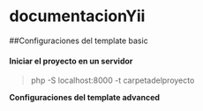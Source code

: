 # documentacionYii

##Configuraciones del template basic

#### Iniciar el proyecto en un servidor
> php -S localhost:8000 -t carpetadelproyecto

**Configuraciones del template advanced**